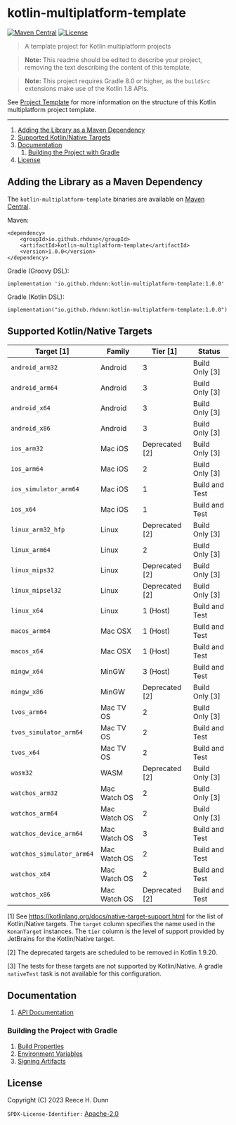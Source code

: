 # kotlin-multiplatform-template
[![Maven Central](https://img.shields.io/maven-central/v/io.github.rhdunn/kotlin-multiplatform-template)](https://central.sonatype.com/artifact/io.github.rhdunn/kotlin-multiplatform-template)
[![License](https://img.shields.io/badge/License-Apache%202.0-blue.svg)](https://opensource.org/licenses/Apache-2.0)
> A template project for Kotlin multiplatform projects

> __Note:__ This readme should be edited to describe your project, removing the
> text describing the content of this template.

> __Note:__ This project requires Gradle 8.0 or higher, as the `buildSrc`
> extensions make use of the Kotlin 1.8 APIs.

See [Project Template](docs/build/Project%20Template.md) for more information
on the structure of this Kotlin multiplatform project template.

-----

1. [Adding the Library as a Maven Dependency](#adding-the-library-as-a-maven-dependency)
2. [Supported Kotlin/Native Targets](#supported-kotlinnative-targets)
3. [Documentation](#documentation)
    1. [Building the Project with Gradle](#building-the-project-with-gradle)
4. [License](#license)

## Adding the Library as a Maven Dependency
The `kotlin-multiplatform-template` binaries are available on
[Maven Central](https://central.sonatype.com/artifact/io.github.rhdunn/kotlin-multiplatform-template).

Maven:

    <dependency>
        <groupId>io.github.rhdunn</groupId>
        <artifactId>kotlin-multiplatform-template</artifactId>
        <version>1.0.0</version>
    </dependency>

Gradle (Groovy DSL):

    implementation 'io.github.rhdunn:kotlin-multiplatform-template:1.0.0'

Gradle (Kotlin DSL):

    implementation("io.github.rhdunn:kotlin-multiplatform-template:1.0.0")

## Supported Kotlin/Native Targets
| Target [1]                | Family       | Tier [1]       | Status         |
|---------------------------|--------------|----------------|----------------|
| `android_arm32`           | Android      | 3              | Build Only [3] |
| `android_arm64`           | Android      | 3              | Build Only [3] |
| `android_x64`             | Android      | 3              | Build Only [3] |
| `android_x86`             | Android      | 3              | Build Only [3] |
| `ios_arm32`               | Mac iOS      | Deprecated [2] | Build Only [3] |
| `ios_arm64`               | Mac iOS      | 2              | Build Only [3] |
| `ios_simulator_arm64`     | Mac iOS      | 1              | Build and Test |
| `ios_x64`                 | Mac iOS      | 1              | Build and Test |
| `linux_arm32_hfp`         | Linux        | Deprecated [2] | Build Only [3] |
| `linux_arm64`             | Linux        | 2              | Build Only [3] |
| `linux_mips32`            | Linux        | Deprecated [2] | Build Only [3] |
| `linux_mipsel32`          | Linux        | Deprecated [2] | Build Only [3] |
| `linux_x64`               | Linux        | 1 (Host)       | Build and Test |
| `macos_arm64`             | Mac OSX      | 1 (Host)       | Build and Test |
| `macos_x64`               | Mac OSX      | 1 (Host)       | Build and Test |
| `mingw_x64`               | MinGW        | 3 (Host)       | Build and Test |
| `mingw_x86`               | MinGW        | Deprecated [2] | Build Only [3] |
| `tvos_arm64`              | Mac TV OS    | 2              | Build Only [3] |
| `tvos_simulator_arm64`    | Mac TV OS    | 2              | Build and Test |
| `tvos_x64`                | Mac TV OS    | 2              | Build and Test |
| `wasm32`                  | WASM         | Deprecated [2] | Build Only [3] |
| `watchos_arm32`           | Mac Watch OS | 2              | Build Only [3] |
| `watchos_arm64`           | Mac Watch OS | 2              | Build Only [3] |
| `watchos_device_arm64`    | Mac Watch OS | 3              | Build and Test |
| `watchos_simulator_arm64` | Mac Watch OS | 2              | Build and Test |
| `watchos_x64`             | Mac Watch OS | 2              | Build and Test |
| `watchos_x86`             | Mac Watch OS | Deprecated [2] | Build and Test |

[1] See https://kotlinlang.org/docs/native-target-support.html for the list of
Kotlin/Native targets. The `target` column specifies the name used in the
`KonanTarget` instances. The `tier` column is the level of support provided by
JetBrains for the Kotlin/Native target.

[2] The deprecated targets are scheduled to be removed in Kotlin 1.9.20.

[3] The tests for these targets are not supported by Kotlin/Native. A gradle
`nativeTest` task is not available for this configuration.

## Documentation
1. [API Documentation](https://rhdunn.github.io/kotlin-multiplatform-template/)

### Building the Project with Gradle
1. [Build Properties](docs/build/Build%20Properties.md)
2. [Environment Variables](docs/build/Envvironment%20Variables.md)
3. [Signing Artifacts](docs/build/Signing%20Artifacts.md)

## License
Copyright (C) 2023 Reece H. Dunn

`SPDX-License-Identifier:` [Apache-2.0](LICENSE)
